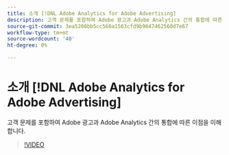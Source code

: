 ```yaml
---
title: 소개 [!DNL Adobe Analytics for Adobe Advertising]
description: 고객 문제를 포함하여 Adobe 광고과 Adobe Analytics 간의 통합에 따른 이점을 이해합니다.
source-git-commit: 3ea5208bb5cc560a1563cfd9b9647462560d7e67
workflow-type: tm+mt
source-wordcount: '40'
ht-degree: 0%

---
```


# 소개 [!DNL Adobe Analytics for Adobe Advertising]

고객 문제를 포함하여 Adobe 광고과 Adobe Analytics 간의 통합에 따른 이점을 이해합니다.

>[!VIDEO](https://video.tv.adobe.com/v/33491)
